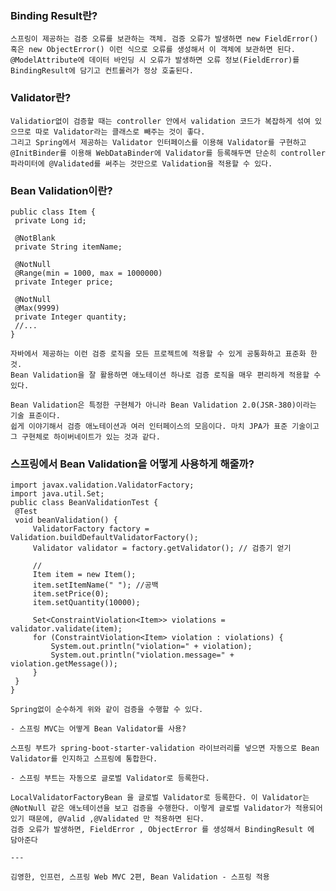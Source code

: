 ### Binding Result란?
    
    스프링이 제공하는 검증 오류를 보관하는 객체. 검증 오류가 발생하면 new FieldError() 혹은 new ObjectError() 이런 식으로 오류를 생성해서 이 객체에 보관하면 된다.
    @ModelAttribute에 데이터 바인딩 시 오류가 발생하면 오류 정보(FieldError)를 BindingResult에 담기고 컨트롤러가 정상 호출된다.
    

### Validator란?
     
    Validatior없이 검증할 때는 controller 안에서 validation 코드가 복잡하게 섞여 있으므로 따로 Validator라는 클래스로 빼주는 것이 좋다. 
    그리고 Spring에서 제공하는 Validator 인터페이스를 이용해 Validator를 구현하고 @InitBinder를 이용해 WebDataBinder에 Validator를 등록해두면 단순히 controller 파라미터에 @Validated를 써주는 것만으로 Validation을 적용할 수 있다.
    
### Bean Validation이란?
    
    public class Item {
     private Long id;
    
     @NotBlank
     private String itemName;
    
     @NotNull
     @Range(min = 1000, max = 1000000)
     private Integer price;
    
     @NotNull
     @Max(9999)
     private Integer quantity;
     //...
    }
    
    자바에서 제공하는 이런 검증 로직을 모든 프로젝트에 적용할 수 있게 공통화하고 표준화 한것. 
    Bean Validation을 잘 활용하면 애노테이션 하나로 검증 로직을 매우 편리하게 적용할 수 있다.
    
    Bean Validation은 특정한 구현체가 아니라 Bean Validation 2.0(JSR-380)이라는 기술 표준이다.
    쉽게 이야기해서 검증 애노테이션과 여러 인터페이스의 모음이다. 마치 JPA가 표준 기술이고 그 구현체로 하이버네이트가 있는 것과 같다.
    
### 스프링에서 Bean Validation을 어떻게 사용하게 해줄까?
    
    import javax.validation.ValidatorFactory;
    import java.util.Set;
    public class BeanValidationTest {
     @Test
     void beanValidation() {
    	 ValidatorFactory factory = Validation.buildDefaultValidatorFactory();
    	 Validator validator = factory.getValidator(); // 검증기 얻기
    	
    	 //
    	 Item item = new Item();
    	 item.setItemName(" "); //공백
    	 item.setPrice(0);
    	 item.setQuantity(10000);
    
    	 Set<ConstraintViolation<Item>> violations = validator.validate(item);
    	 for (ConstraintViolation<Item> violation : violations) {
    		 System.out.println("violation=" + violation);
    		 System.out.println("violation.message=" + violation.getMessage());
    	 }
     }
    }
    
    Spring없이 순수하게 위와 같이 검증을 수행할 수 있다.
    
    - 스프링 MVC는 어떻게 Bean Validator를 사용?
    
    스프링 부트가 spring-boot-starter-validation 라이브러리를 넣으면 자동으로 Bean Validator를 인지하고 스프링에 통합한다. 
    
    - 스프링 부트는 자동으로 글로벌 Validator로 등록한다.

    LocalValidatorFactoryBean 을 글로벌 Validator로 등록한다. 이 Validator는 @NotNull 같은 애노테이션을 보고 검증을 수행한다. 이렇게 글로벌 Validator가 적용되어 있기 때문에, @Valid ,@Validated 만 적용하면 된다.
    검증 오류가 발생하면, FieldError , ObjectError 를 생성해서 BindingResult 에 담아준다
    
    ---
    
    김영한, 인프런, 스프링 Web MVC 2편, Bean Validation - 스프링 적용